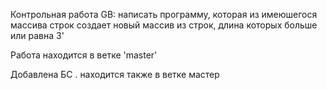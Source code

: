 Контрольная работа GB: написать программу, которая из имеюшегося массива строк создает
новый массив из строк, длина которых больше или равна 3'

Работа находится в ветке 'master'

Добавлена БС . находится также в ветке мастер
